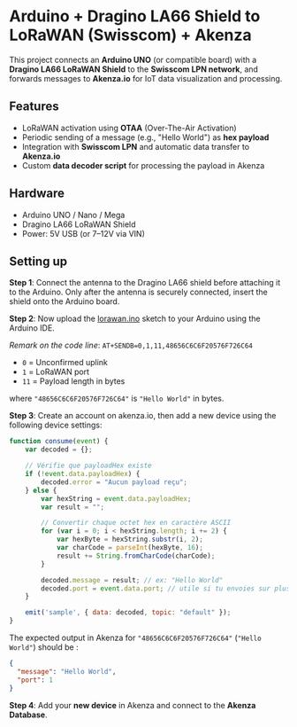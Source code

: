 # Arduino + Dragino LA66 Shield to LoRaWAN (Swisscom) + Akenza

This project connects an **Arduino UNO** (or compatible board) with a **Dragino LA66 LoRaWAN Shield** to the **Swisscom LPN network**, and forwards messages to **Akenza.io** for IoT data visualization and processing.

## Features

* LoRaWAN activation using **OTAA** (Over-The-Air Activation)
* Periodic sending of a message (e.g., "Hello World") as **hex payload**
* Integration with **Swisscom LPN** and automatic data transfer to **Akenza.io**
* Custom **data decoder script** for processing the payload in Akenza

## Hardware

* Arduino UNO / Nano / Mega
* Dragino LA66 LoRaWAN Shield
* Power: 5V USB (or 7–12V via VIN)

## Setting up

**Step 1**: Connect the antenna to the Dragino LA66 shield before attaching it to the Arduino.
Only after the antenna is securely connected, insert the shield onto the Arduino board.

**Step 2**: Now upload the [lorawan.ino](./lorawan.ino) sketch to your Arduino using the Arduino IDE.

*Remark on the code line*: ```AT+SENDB=0,1,11,48656C6C6F20576F726C64```

  * `0` = Unconfirmed uplink
  * `1` = LoRaWAN port
  * `11` = Payload length in bytes

where ```"48656C6C6F20576F726C64"``` is ```"Hello World"``` in bytes.

**Step 3**: Create an account on akenza.io, then add a new device using the following device settings:

```javascript
function consume(event) {
    var decoded = {};

    // Vérifie que payloadHex existe
    if (!event.data.payloadHex) {
        decoded.error = "Aucun payload reçu";
    } else {
        var hexString = event.data.payloadHex;
        var result = "";

        // Convertir chaque octet hex en caractère ASCII
        for (var i = 0; i < hexString.length; i += 2) {
            var hexByte = hexString.substr(i, 2);
            var charCode = parseInt(hexByte, 16);
            result += String.fromCharCode(charCode);
        }

        decoded.message = result; // ex: "Hello World"
        decoded.port = event.data.port; // utile si tu envoies sur plusieurs ports
    }

    emit('sample', { data: decoded, topic: "default" });
}

```

The expected output in Akenza for ```"48656C6C6F20576F726C64"``` (```"Hello World"```) should be :

```json
{
  "message": "Hello World",
  "port": 1
}
```

**Step 4**: Add your **new device** in Akenza and connect to the **Akenza Database**.
